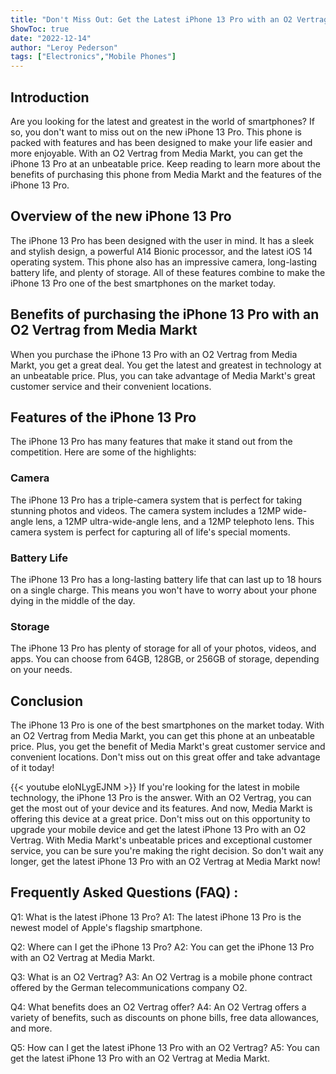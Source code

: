 ```yaml
---
title: "Don't Miss Out: Get the Latest iPhone 13 Pro with an O2 Vertrag at Media Markt Now!"
ShowToc: true 
date: "2022-12-14"
author: "Leroy Pederson" 
tags: ["Electronics","Mobile Phones"]
---
```

## Introduction
Are you looking for the latest and greatest in the world of smartphones? If so, you don't want to miss out on the new iPhone 13 Pro. This phone is packed with features and has been designed to make your life easier and more enjoyable. With an O2 Vertrag from Media Markt, you can get the iPhone 13 Pro at an unbeatable price. Keep reading to learn more about the benefits of purchasing this phone from Media Markt and the features of the iPhone 13 Pro.

## Overview of the new iPhone 13 Pro
The iPhone 13 Pro has been designed with the user in mind. It has a sleek and stylish design, a powerful A14 Bionic processor, and the latest iOS 14 operating system. This phone also has an impressive camera, long-lasting battery life, and plenty of storage. All of these features combine to make the iPhone 13 Pro one of the best smartphones on the market today.

## Benefits of purchasing the iPhone 13 Pro with an O2 Vertrag from Media Markt
When you purchase the iPhone 13 Pro with an O2 Vertrag from Media Markt, you get a great deal. You get the latest and greatest in technology at an unbeatable price. Plus, you can take advantage of Media Markt's great customer service and their convenient locations.

## Features of the iPhone 13 Pro
The iPhone 13 Pro has many features that make it stand out from the competition. Here are some of the highlights:

### Camera
The iPhone 13 Pro has a triple-camera system that is perfect for taking stunning photos and videos. The camera system includes a 12MP wide-angle lens, a 12MP ultra-wide-angle lens, and a 12MP telephoto lens. This camera system is perfect for capturing all of life's special moments.

### Battery Life
The iPhone 13 Pro has a long-lasting battery life that can last up to 18 hours on a single charge. This means you won't have to worry about your phone dying in the middle of the day.

### Storage
The iPhone 13 Pro has plenty of storage for all of your photos, videos, and apps. You can choose from 64GB, 128GB, or 256GB of storage, depending on your needs.

## Conclusion
The iPhone 13 Pro is one of the best smartphones on the market today. With an O2 Vertrag from Media Markt, you can get this phone at an unbeatable price. Plus, you get the benefit of Media Markt's great customer service and convenient locations. Don't miss out on this great offer and take advantage of it today!

{{< youtube eIoNLygEJNM >}} 
If you're looking for the latest in mobile technology, the iPhone 13 Pro is the answer. With an O2 Vertrag, you can get the most out of your device and its features. And now, Media Markt is offering this device at a great price. Don't miss out on this opportunity to upgrade your mobile device and get the latest iPhone 13 Pro with an O2 Vertrag. With Media Markt's unbeatable prices and exceptional customer service, you can be sure you're making the right decision. So don't wait any longer, get the latest iPhone 13 Pro with an O2 Vertrag at Media Markt now!

## Frequently Asked Questions (FAQ) :
Q1: What is the latest iPhone 13 Pro?
A1: The latest iPhone 13 Pro is the newest model of Apple's flagship smartphone.

Q2: Where can I get the iPhone 13 Pro?
A2: You can get the iPhone 13 Pro with an O2 Vertrag at Media Markt.

Q3: What is an O2 Vertrag?
A3: An O2 Vertrag is a mobile phone contract offered by the German telecommunications company O2.

Q4: What benefits does an O2 Vertrag offer?
A4: An O2 Vertrag offers a variety of benefits, such as discounts on phone bills, free data allowances, and more.

Q5: How can I get the latest iPhone 13 Pro with an O2 Vertrag?
A5: You can get the latest iPhone 13 Pro with an O2 Vertrag at Media Markt.


